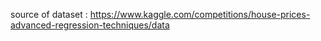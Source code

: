 source of dataset : https://www.kaggle.com/competitions/house-prices-advanced-regression-techniques/data
